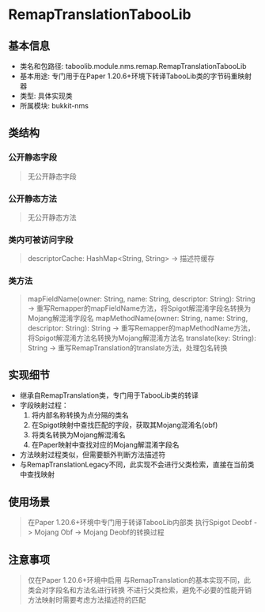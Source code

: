 # RemapTranslationTabooLib

## 基本信息
- 类名和包路径: taboolib.module.nms.remap.RemapTranslationTabooLib
- 基本用途: 专门用于在Paper 1.20.6+环境下转译TabooLib类的字节码重映射器
- 类型: 具体实现类
- 所属模块: bukkit-nms

## 类结构

### 公开静态字段
> 无公开静态字段

### 公开静态方法
> 无公开静态方法

### 类内可被访问字段
> descriptorCache: HashMap<String, String> -> 描述符缓存

### 类方法
> mapFieldName(owner: String, name: String, descriptor: String): String -> 重写Remapper的mapFieldName方法，将Spigot解混淆字段名转换为Mojang解混淆字段名
> mapMethodName(owner: String, name: String, descriptor: String): String -> 重写Remapper的mapMethodName方法，将Spigot解混淆方法名转换为Mojang解混淆方法名
> translate(key: String): String -> 重写RemapTranslation的translate方法，处理包名转换

## 实现细节
- 继承自RemapTranslation类，专门用于TabooLib类的转译
- 字段映射过程：
  1. 将内部名称转换为点分隔的类名
  2. 在Spigot映射中查找匹配的字段，获取其Mojang混淆名(obf)
  3. 将类名转换为Mojang解混淆名
  4. 在Paper映射中查找对应的Mojang解混淆字段名
- 方法映射过程类似，但需要额外判断方法描述符
- 与RemapTranslationLegacy不同，此实现不会进行父类检索，直接在当前类中查找映射

## 使用场景
> 在Paper 1.20.6+环境中专门用于转译TabooLib内部类
> 执行Spigot Deobf -> Mojang Obf -> Mojang Deobf的转换过程

## 注意事项
> 仅在Paper 1.20.6+环境中启用
> 与RemapTranslation的基本实现不同，此类会对字段名和方法名进行转换
> 不进行父类检索，避免不必要的性能开销
> 方法映射时需要考虑方法描述符的匹配

